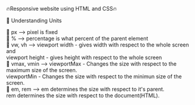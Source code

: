 🔥Responsive website using HTML and CSS🔥




🎯 Understanding Units


🎈 px --> pixel is fixed\
🎈 % --> percentage is what percent of the parent element\
🎈 vw, vh --> viewport width - gives width with respect
                                to the whole screen and\
               viewport height - gives height with respect 
                                 to the whole screen\
🎈 vmax, vmin --> viewportMax - Changes the size with
                                respect to the maximum 
                                size of the screen.\
                   viewportMin - Changes the size with
                                 respect to the minimun 
                                 size of the screen.\
🎈 em, rem --> em determines the size with respect to it's
                parent.\
                rem determines the size with respect to the
                document(HTML).

